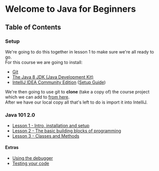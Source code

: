 # Welcome to Java for Beginners

## Table of Contents
### Setup
We're going to do this together in lesson 1 to make sure we're all ready to go.  
For this course we are going to install:

* [Git](https://git-scm.com/downloads)
* [The Java 8 JDK (Java Development Kit)](http://www.oracle.com/technetwork/java/javase/downloads/index.html)
* [IntelliJ IDEA Community Edition](https://www.jetbrains.com/idea/download)
([Setup Guide](intellij-setup.md))

We're then going to use git to **clone** (take a copy of) the course project which we can add to [from here](https://github.com/Ben-Woolley/java-for-beginners).  
After we have our local copy all that's left to do is import it into IntelliJ.

### Java 101 2.0
* [Lesson 1 - Intro, installation and setup](lessons/lesson1.md)
* [Lesson 2 - The basic building blocks of programming](lessons/lesson2.md)
* [Lesson 3 - Classes and Methods](lessons/lesson3.md)

#### Extras
* [Using the debugger](extra/debugging.md)
* [Testing your code](extra/testing.md)
